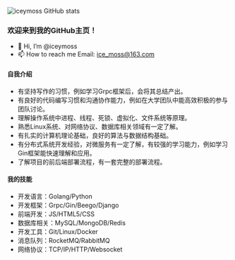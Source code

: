 
![iceymoss GitHub stats](https://github-readme-stats.vercel.app/api?username=iceymoss&show_icons=true&theme=tokyonight)

### 欢迎来到我的GitHub主页！

- 👋 Hi, I’m @iceymoss
- 📫 How to reach me Email: ice_moss@163.com

#### 自我介绍
* 有坚持写作的习惯，例如学习Grpc框架后，会将其总结产出。
* 有良好的代码编写习惯和沟通协作能力，例如在大学团队中能高效积极的参与团队讨论。
* 理解操作系统中进程、线程、死锁、虚拟化、文件系统等原理。
* 熟悉Linux系统、对网络协议、数据库相关领域有一定了解。
* 有扎实的计算机理论基础，良好的算法与数据结构基础。
* 有分布式系统开发经验，对微服务有一定了解，有较强的学习能力，例如学习Gin框架能快速理解和应用。
* 了解项目的前后端部署流程，有一套完整的部署流程。

#### 我的技能
* 开发语言：Golang/Python
* 开发框架：Grpc/Gin/Beego/Django
* 前端开发：JS/HTML5/CSS
* 数据库相关：MySQL/MongoDB/Redis
* 开发工具：Git/Linux/Docker
* 消息队列：RocketMQ/RabbitMQ
* 网络协议：TCP/IP/HTTP/Websocket

<!---
iceymoss/iceymoss is a ✨ special ✨ repository because its `README.md` (this file) appears on your GitHub profile.
You can click the Preview link to take a look at your changes.
--->
